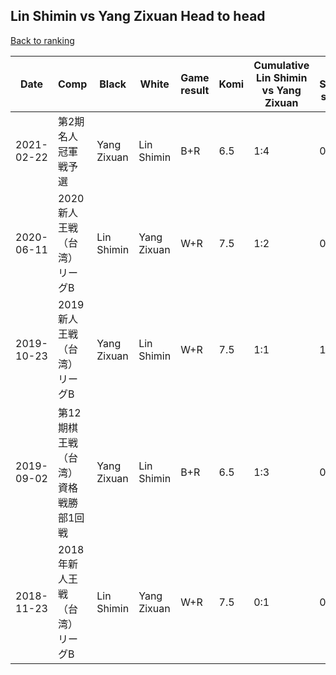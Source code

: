 ## Lin Shimin vs Yang Zixuan Head to head

[Back to ranking](../../index.md)




| **Date** | **Comp** | **Black** | **White** | **Game result** | **Komi** | **Cumulative Lin Shimin vs Yang Zixuan** | **Lin Shimin streak** | **Yang Zixuan streak** | 
| --- | --- | --- | --- | --- | --- | --- | --- | --- |
| 2021-02-22 | 第2期名人冠軍戦予選 | Yang Zixuan | Lin Shimin | B+R | 6.5 | 1:4 | 0 | 3 | 
| 2020-06-11 | 2020新人王戦（台湾）リーグB | Lin Shimin | Yang Zixuan | W+R | 7.5 | 1:2 | 0 | 1 | 
| 2019-10-23 | 2019新人王戦（台湾）リーグB | Yang Zixuan | Lin Shimin | W+R | 7.5 | 1:1 | 1 | 0 | 
| 2019-09-02 | 第12期棋王戦（台湾）資格戦勝部1回戦 | Yang Zixuan | Lin Shimin | B+R | 6.5 | 1:3 | 0 | 2 | 
| 2018-11-23 | 2018年新人王戦（台湾）リーグB | Lin Shimin | Yang Zixuan | W+R | 7.5 | 0:1 | 0 | 1 |




